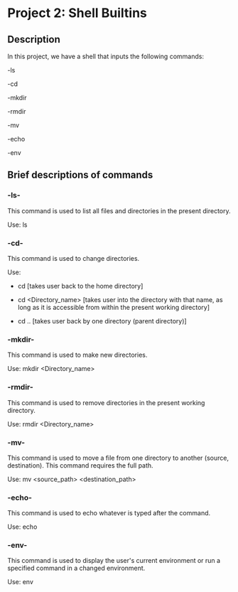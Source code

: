 # Project 2: Shell Builtins

## Description

In this project, we have a shell that inputs the following commands:

-ls

-cd

-mkdir

-rmdir

-mv

-echo

-env

## Brief descriptions of commands

### -ls-

This command is used to list all files and directories in the present directory.

Use: ls

### -cd-

This command is used to change directories.

Use:

- cd [takes user back to the home directory]
   
- cd <Directory_name> [takes user into the directory with that name, as long as it is accessible from within the present working directory]
   
- cd .. [takes user back by one directory (parent directory)]

### -mkdir-

This command is used to make new directories.

Use: mkdir <Directory_name>

### -rmdir-

This command is used to remove directories in the present working directory.

Use: rmdir <Directory_name>

### -mv-

This command is used to move a file from one directory to another (source, destination). This command requires the full path.

Use: mv <source_path> <destination_path>

### -echo-

This command is used to echo whatever is typed after the command.

Use: echo <statement>

### -env-

This command is used to display the user's current environment or run a specified command in a changed environment.

Use: env
